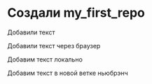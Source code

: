﻿# Создали my_first_repo

Добавили текст

Добавили текст через браузер  

Добавим текст локально

Добавим текст в новой ветке ньюбрэнч

